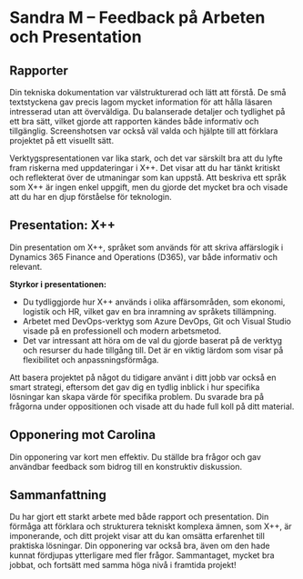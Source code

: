 # Sandra M – Feedback på Arbeten och Presentation

## Rapporter

Din tekniska dokumentation var välstrukturerad och lätt att förstå. De små textstyckena gav precis lagom mycket information för att hålla läsaren intresserad utan att överväldiga. Du balanserade detaljer och tydlighet på ett bra sätt, vilket gjorde att rapporten kändes både informativ och tillgänglig. Screenshotsen var också väl valda och hjälpte till att förklara projektet på ett visuellt sätt.

Verktygspresentationen var lika stark, och det var särskilt bra att du lyfte fram riskerna med uppdateringar i X++. Det visar att du har tänkt kritiskt och reflekterat över de utmaningar som kan uppstå. Att beskriva ett språk som X++ är ingen enkel uppgift, men du gjorde det mycket bra och visade att du har en djup förståelse för teknologin.

## Presentation: X++

Din presentation om X++, språket som används för att skriva affärslogik i Dynamics 365 Finance and Operations (D365), var både informativ och relevant.

**Styrkor i presentationen:**

- Du tydliggjorde hur X++ används i olika affärsområden, som ekonomi, logistik och HR, vilket gav en bra inramning av språkets tillämpning.
- Arbetet med DevOps-verktyg som Azure DevOps, Git och Visual Studio visade på en professionell och modern arbetsmetod.
- Det var intressant att höra om de val du gjorde baserat på de verktyg och resurser du hade tillgång till. Det är en viktig lärdom som visar på flexibilitet och anpassningsförmåga.

Att basera projektet på något du tidigare använt i ditt jobb var också en smart strategi, eftersom det gav dig en tydlig inblick i hur specifika lösningar kan skapa värde för specifika problem. Du svarade bra på frågorna under oppositionen och visade att du hade full koll på ditt material.

## Opponering mot Carolina

Din opponering var kort men effektiv. Du ställde bra frågor och gav användbar feedback som bidrog till en konstruktiv diskussion.

## Sammanfattning

Du har gjort ett starkt arbete med både rapport och presentation. Din förmåga att förklara och strukturera tekniskt komplexa ämnen, som X++, är imponerande, och ditt projekt visar att du kan omsätta erfarenhet till praktiska lösningar. Din opponering var också bra, även om den hade kunnat fördjupas ytterligare med fler frågor. Sammantaget, mycket bra jobbat, och fortsätt med samma höga nivå i framtida projekt!
